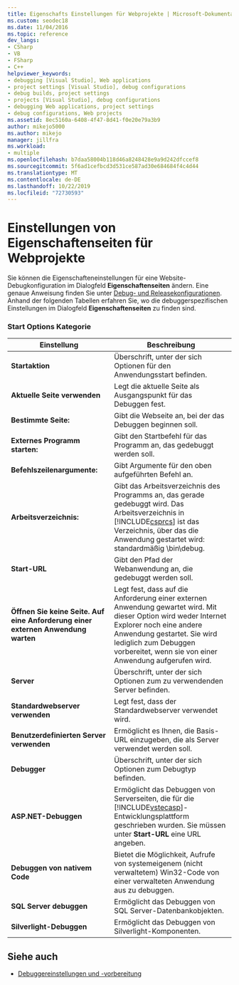 ```yaml
---
title: Eigenschafts Einstellungen für Webprojekte | Microsoft-Dokumentation
ms.custom: seodec18
ms.date: 11/04/2016
ms.topic: reference
dev_langs:
- CSharp
- VB
- FSharp
- C++
helpviewer_keywords:
- debugging [Visual Studio], Web applications
- project settings [Visual Studio], debug configurations
- debug builds, project settings
- projects [Visual Studio], debug configurations
- debugging Web applications, project settings
- debug configurations, Web projects
ms.assetid: 8ec5160a-6408-4f47-8d41-f0e20e79a3b9
author: mikejo5000
ms.author: mikejo
manager: jillfra
ms.workload:
- multiple
ms.openlocfilehash: b7daa58004b118d46a8248428e9a9d242dfccef8
ms.sourcegitcommit: 5f6ad1cefbcd3d531ce587ad30e684684f4c4d44
ms.translationtype: MT
ms.contentlocale: de-DE
ms.lasthandoff: 10/22/2019
ms.locfileid: "72730593"
---
```

# <a name="property-pages-settings-for-web-projects"></a>Einstellungen von Eigenschaftenseiten für Webprojekte
Sie können die Eigenschafteneinstellungen für eine Website-Debugkonfiguration im Dialogfeld **Eigenschaftenseiten** ändern. Eine genaue Anweisung finden Sie unter [Debug- und Releasekonfigurationen](../debugger/how-to-set-debug-and-release-configurations.md). Anhand der folgenden Tabellen erfahren Sie, wo die debuggerspezifischen Einstellungen im Dialogfeld **Eigenschaftenseiten** zu finden sind.

### <a name="start-options-category"></a>Start Options Kategorie

| **Einstellung** | **Beschreibung** |
| - | - |
| **Startaktion** | Überschrift, unter der sich Optionen für den Anwendungsstart befinden. |
| **Aktuelle Seite verwenden** | Legt die aktuelle Seite als Ausgangspunkt für das Debuggen fest. |
| **Bestimmte Seite:** | Gibt die Webseite an, bei der das Debuggen beginnen soll. |
| **Externes Programm starten:** | Gibt den Startbefehl für das Programm an, das gedebuggt werden soll. |
| **Befehlszeilenargumente:** | Gibt Argumente für den oben aufgeführten Befehl an. |
| **Arbeitsverzeichnis:** | Gibt das Arbeitsverzeichnis des Programms an, das gerade gedebuggt wird. Das Arbeitsverzeichnis in [!INCLUDE[csprcs](../data-tools/includes/csprcs_md.md)] ist das Verzeichnis, über das die Anwendung gestartet wird: standardmäßig \bin\debug. |
| **Start-URL** | Gibt den Pfad der Webanwendung an, die gedebuggt werden soll. |
| **Öffnen Sie keine Seite. Auf eine Anforderung einer externen Anwendung warten** | Legt fest, dass auf die Anforderung einer externen Anwendung gewartet wird. Mit dieser Option wird weder Internet Explorer noch eine andere Anwendung gestartet. Sie wird lediglich zum Debuggen vorbereitet, wenn sie von einer Anwendung aufgerufen wird. |
| **Server** | Überschrift, unter der sich Optionen zum zu verwendenden Server befinden. |
| **Standardwebserver verwenden** | Legt fest, dass der Standardwebserver verwendet wird. |
| **Benutzerdefinierten Server verwenden** | Ermöglicht es Ihnen, die Basis-URL einzugeben, die als Server verwendet werden soll. |
| **Debugger** | Überschrift, unter der sich Optionen zum Debugtyp befinden. |
| **ASP.NET-Debuggen** | Ermöglicht das Debuggen von Serverseiten, die für die [!INCLUDE[vstecasp](../code-quality/includes/vstecasp_md.md)]-Entwicklungsplattform geschrieben wurden. Sie müssen unter **Start-URL** eine URL angeben. |
| **Debuggen von nativem Code** | Bietet die Möglichkeit, Aufrufe von systemeigenem (nicht verwaltetem) Win32-Code von einer verwalteten Anwendung aus zu debuggen. |
| **SQL Server debuggen** | Ermöglicht das Debuggen von SQL Server-Datenbankobjekten. |
| **Silverlight-Debuggen** | Ermöglicht das Debuggen von Silverlight-Komponenten. |

## <a name="see-also"></a>Siehe auch
- [Debuggereinstellungen und -vorbereitung](../debugger/debugger-settings-and-preparation.md)